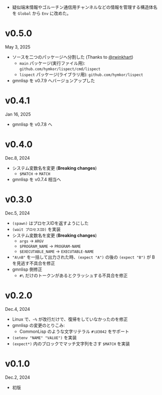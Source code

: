- 疑似端末情報やゴルーチン通信用チャンネルなどの情報を管理する構造体名を `Global` から `Env` に改めた。

v0.5.0
======
May 3, 2025

- ソースを二つのパッケージへ分割した (Thanks to [@rwinkhart])
    - `main` パッケージ(実行ファイル用): `github.com/hymkor/lispect/cmd/lispect`
    - `lispect` パッケージ(ライブラリ用): `github.com/hymkor/lispect`
- gmnlisp を v0.7.9 へバージョンアップした

[@rwinkhart]: https://github.com/rwinkhart

v0.4.1
======
Jan 16, 2025

- gmnlisp を v0.7.8 へ

v0.4.0
======
Dec.8, 2024

- システム変数名を変更 (**Breaking changes**)
    - `$MATCH` → `MATCH`
- gmnlisp を v0.7.4 相当へ

v0.3.0
=======
Dec.5, 2024

- `(spawn)` はプロセスIDを返すようにした
- `(wait プロセスID)` を実装
- システム変数名を変更 (**Breaking changes**)
    - `args` → `ARGV`
    - `$PROGRAM_NAME` → `PROGRAM-NAME`
    - `$EXECUTABLE_NAME` → `EXECUTABLE-NAME`
- `"A\nB"` を一括して出力された時、`(expect "A")` の後の `(expect "B")` が B を見逃す不具合を修正
- gmnlisp 側修正
    - `#\` だけのトークンがあるとクラッシュする不具合を修正

v0.2.0
======
Dec.4, 2024

- Linux で、`~%` が改行だけで、復帰をしていなかったのを修正
- gmnlisp の変更のとりこみ:
    - CommonLisp のような文字リテラル `#\U3042` をサポート
- `(setenv "NAME" "VALUE")` を実装
- `(expect*)` 内のブロックでマッチ文字列をさす `$MATCH` を実装

v0.1.0
======
Dec.2, 2024

- 初版
